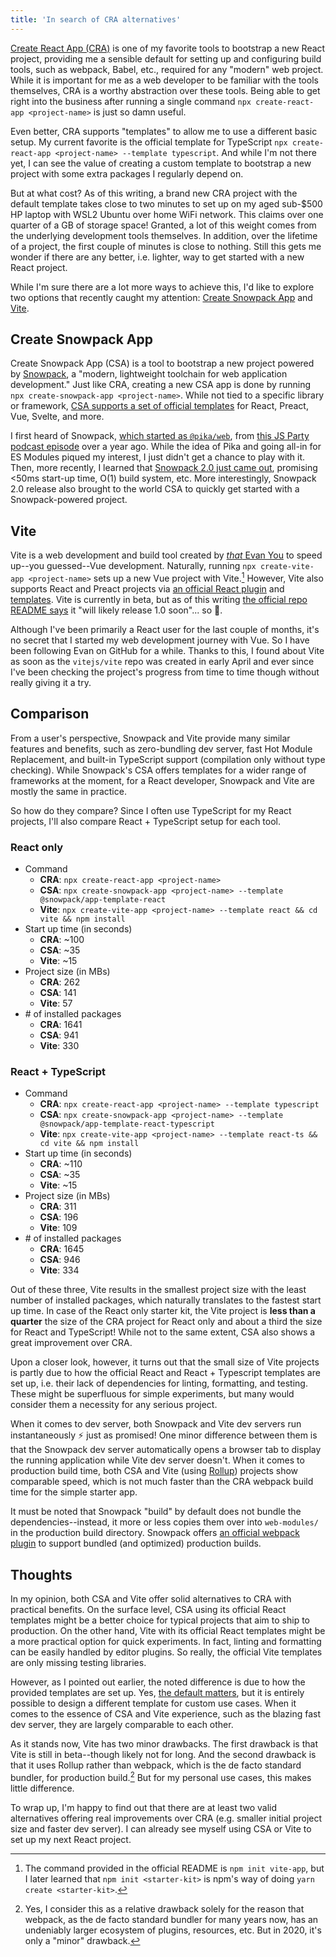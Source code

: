 ```yaml
---
title: 'In search of CRA alternatives'
---
```


[Create React App (CRA)](https://create-react-app.dev/) is one of my favorite tools to bootstrap a new React project, providing me a sensible default for setting up and configuring build tools, such as webpack, Babel, etc., required for any "modern" web project. While it is important for me as a web developer to be familiar with the tools themselves, CRA is a worthy abstraction over these tools. Being able to get right into the business after running a single command `npx create-react-app <project-name>` is just so damn useful.

Even better, CRA supports "templates" to allow me to use a different basic setup. My current favorite is the official template for TypeScript `npx create-react-app <project-name> --template typescript`. And while I'm not there yet, I can see the value of creating a custom template to bootstrap a new project with some extra packages I regularly depend on.

But at what cost? As of this writing, a brand new CRA project with the default template takes close to two minutes to set up on my aged sub-\$500 HP laptop with WSL2 Ubuntu over home WiFi network. This claims over one quarter of a GB of storage space! Granted, a lot of this weight comes from the underlying development tools themselves. In addition, over the lifetime of a project, the first couple of minutes is close to nothing. Still this gets me wonder if there are any better, i.e. lighter, way to get started with a new React project.

While I'm sure there are a lot more ways to achieve this, I'd like to explore two options that recently caught my attention: [Create Snowpack App](<https://www.snowpack.dev/#create-snowpack-app-(csa)>) and [Vite](https://github.com/vitejs/vite).

## Create Snowpack App

Create Snowpack App (CSA) is a tool to bootstrap a new project powered by [Snowpack](https://www.snowpack.dev/), a "modern, lightweight toolchain for web application development." Just like CRA, creating a new CSA app is done by running `npx create-snowpack-app <project-name>`. While not tied to a specific library or framework, [CSA supports a set of official templates](https://www.snowpack.dev/#official-app-templates) for React, Preact, Vue, Svelte, and more.

I first heard of Snowpack, [which started as `@pika/web`](https://www.pika.dev/blog/pika-web-a-future-without-webpack/), from [this JS Party podcast episode](https://changelog.com/jsparty/69) over a year ago. While the idea of Pika and going all-in for ES Modules piqued my interest, I just didn't get a chance to play with it. Then, more recently, I learned that [Snowpack 2.0 just came out](https://www.snowpack.dev/posts/2020-05-26-snowpack-2-0-release/), promising <50ms start-up time, O(1) build system, etc. More interestingly, Snowpack 2.0 release also brought to the world CSA to quickly get started with a Snowpack-powered project.

## Vite

Vite is a web development and build tool created by [_that_ Evan You](https://vuejs.org/) to speed up--you guessed--Vue development. Naturally, running `npx create-vite-app <project-name>` sets up a new Vue project with Vite.[^1] However, Vite also supports React and Preact projects via [an official React plugin](https://github.com/vitejs/vite-plugin-react) and [templates](https://github.com/vitejs/create-vite-app#templates). Vite is currently in beta, but as of this writing [the official repo README says](https://github.com/vitejs/vite#status) it "will likely release 1.0 soon"... so 🤞.

[^1]: The command provided in the official README is `npm init vite-app`, but I later learned that `npm init <starter-kit>` is npm's way of doing `yarn create <starter-kit>`.

Although I've been primarily a React user for the last couple of months, it's no secret that I started my web development journey with Vue. So I have been following Evan on GitHub for a while. Thanks to this, I found about Vite as soon as the `vitejs/vite` repo was created in early April and ever since I've been checking the project's progress from time to time though without really giving it a try.

## Comparison

From a user's perspective, Snowpack and Vite provide many similar features and benefits, such as zero-bundling dev server, fast Hot Module Replacement, and built-in TypeScript support (compilation only without type checking). While Snowpack's CSA offers templates for a wider range of frameworks at the moment, for a React developer, Snowpack and Vite are mostly the same in practice.

So how do they compare? Since I often use TypeScript for my React projects, I'll also compare React + TypeScript setup for each tool.

### React only

- Command
  - **CRA**: `npx create-react-app <project-name>`
  - **CSA**: `npx create-snowpack-app <project-name> --template @snowpack/app-template-react`
  - **Vite**: `npx create-vite-app <project-name> --template react && cd vite && npm install`
- Start up time (in seconds)
  - **CRA**: ~100
  - **CSA**: ~35
  - **Vite**: ~15
- Project size (in MBs)
  - **CRA**: 262
  - **CSA**: 141
  - **Vite**: 57
- \# of installed packages
  - **CRA**: 1641
  - **CSA**: 941
  - **Vite**: 330

### React + TypeScript

- Command
  - **CRA**: `npx create-react-app <project-name> --template typescript`
  - **CSA**: `npx create-snowpack-app <project-name> --template @snowpack/app-template-react-typescript`
  - **Vite**: `npx create-vite-app <project-name> --template react-ts && cd vite && npm install`
- Start up time (in seconds)
  - **CRA**: ~110
  - **CSA**: ~35
  - **Vite**: ~15
- Project size (in MBs)
  - **CRA**: 311
  - **CSA**: 196
  - **Vite**: 109
- \# of installed packages
  - **CRA**: 1645
  - **CSA**: 946
  - **Vite**: 334

Out of these three, Vite results in the smallest project size with the least number of installed packages, which naturally translates to the fastest start up time. In case of the React only starter kit, the Vite project is **less than a quarter** the size of the CRA project for React only and about a third the size for React and TypeScript! While not to the same extent, CSA also shows a great improvement over CRA.

Upon a closer look, however, it turns out that the small size of Vite projects is partly due to how the official React and React + Typescript templates are set up, i.e. their lack of dependencies for linting, formatting, and testing. These might be superfluous for simple experiments, but many would consider them a necessity for any serious project.

When it comes to dev server, both Snowpack and Vite dev servers run instantaneously ⚡ just as promised! One minor difference between them is that the Snowpack dev server automatically opens a browser tab to display the running application while Vite dev server doesn't. When it comes to production build time, both CSA and Vite (using [Rollup](https://rollupjs.org/)) projects show comparable speed, which is not much faster than the CRA webpack build time for the simple starter app.

It must be noted that Snowpack "build" by default does not bundle the dependencies--instead, it more or less copies them over into `web-modules/` in the production build directory. Snowpack offers [an official webpack plugin](https://www.snowpack.dev/#bundle-for-production) to support bundled (and optimized) production builds.

## Thoughts

In my opinion, both CSA and Vite offer solid alternatives to CRA with practical benefits. On the surface level, CSA using its official React templates might be a better choice for typical projects that aim to ship to production. On the other hand, Vite with its official React templates might be a more practical option for quick experiments. In fact, linting and formatting can be easily handled by editor plugins. So really, the official Vite templates are only missing testing libraries.

However, as I pointed out earlier, the noted difference is due to how the provided templates are set up. Yes, [the default matters](https://en.wikipedia.org/wiki/Default_effect), but it is entirely possible to design a different template for custom use cases. When it comes to the essence of CSA and Vite experience, such as the blazing fast dev server, they are largely comparable to each other.

As it stands now, Vite has two minor drawbacks. The first drawback is that Vite is still in beta--though likely not for long. And the second drawback is that it uses Rollup rather than webpack, which is the de facto standard bundler, for production build.[^2] But for my personal use cases, this makes little difference.

[^2]: Yes, I consider this as a relative drawback solely for the reason that webpack, as the de facto standard bundler for many years now, has an undeniably larger ecosystem of plugins, resources, etc. But in 2020, it's only a "minor" drawback.

To wrap up, I'm happy to find out that there are at least two valid alternatives offering real improvements over CRA (e.g. smaller initial project size and faster dev server). I can already see myself using CSA or Vite to set up my next React project.
